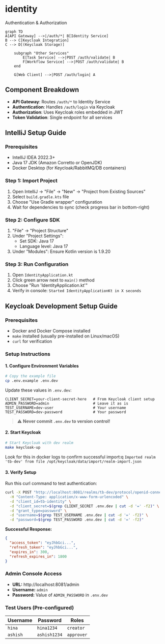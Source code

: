 # identity
Authentication &amp; Authorization

```mermaid
graph TD
A[API Gateway] -->|/auth/*| B[Identity Service]
B --> C[Keycloak Integration]
C --> D[(Keycloak Storage)]

    subgraph "Other Services"
        E[Task Service] -->|POST /auth/validate| B
        F[Workflow Service] -->|POST /auth/validate| B
    end
    
    G[Web Client] -->|POST /auth/login| A
```
## Component Breakdown
- **API Gateway**: Routes `/auth/*` to Identity Service
- **Authentication**: Handles `/auth/login` via Keycloak
- **Authorization**: Uses Keycloak roles embedded in JWT
- **Token Validation**: Single endpoint for all services

## IntelliJ Setup Guide

### Prerequisites
- IntelliJ IDEA 2022.3+
- Java 17 JDK (Amazon Corretto or OpenJDK)
- Docker Desktop (for Keycloak/RabbitMQ/DB containers)

### Step 1: Import Project
1. Open IntelliJ → "File" → "New" → "Project from Existing Sources"
2. Select `build.gradle.kts` file
3. Choose "Use Gradle wrapper" configuration
4. Wait for dependencies to sync (check progress bar in bottom-right)

### Step 2: Configure SDK
1. "File" → "Project Structure"
2. Under "Project Settings":
    - Set SDK: Java 17
    - Language level: Java 17
3. Under "Modules": Ensure Kotlin version is 1.9.20

### Step 3: Run Configuration
1. Open `IdentityApplication.kt`
2. Click green arrow next to `main()` method
3. Choose "Run 'IdentityApplication.kt'"
4. Verify in console: `Started IdentityApplicationKt in X seconds`


## Keycloak Development Setup Guide

### Prerequisites
- Docker and Docker Compose installed
- `make` installed (usually pre-installed on Linux/macOS)
- `curl` for verification

### Setup Instructions

#### 1. Configure Environment Variables
```bash
# Copy the example file
cp .env.example .env.dev
```

Update these values in `.env.dev`:
```
CLIENT_SECRET=your-client-secret-here   # From Keycloak client setup
ADMIN_PASSWORD=admin                    # Leave it as is
TEST_USERNAME=dev-user                  # Your username
TEST_PASSWORD=dev-password              # Your password
```

> ⚠️ **Never commit `.env.dev` to version control!**

#### 2. Start Keycloak
```bash
# Start Keycloak with dev realm
make keycloak-up
```

Look for this in docker logs to confirm successful import:q
`Imported realm 'tb-dev' from file /opt/keycloak/data/import/realm-import.json`

#### 3. Verify Setup
Run this curl command to test authentication:
```bash
curl -X POST "http://localhost:8081/realms/tb-dev/protocol/openid-connect/token" \
  -H "Content-Type: application/x-www-form-urlencoded" \
  -d "client_id=tb-identity" \
  -d "client_secret=$(grep CLIENT_SECRET .env.dev | cut -d '=' -f2)" \
  -d "grant_type=password" \
  -d "username=$(grep TEST_USERNAME .env.dev | cut -d '=' -f2)" \
  -d "password=$(grep TEST_PASSWORD .env.dev | cut -d '=' -f2)"
```

**Successful Response:**
```json
{
  "access_token": "eyJhbGci...",
  "refresh_token": "eyJhbGci...",
  "expires_in": 300,
  "refresh_expires_in": 1800
}
```

### Admin Console Access
- **URL:** http://localhost:8081/admin
- **Username:** `admin`
- **Password:** Value of `ADMIN_PASSWORD` in `.env.dev`

### Test Users (Pre-configured)
| Username | Password     | Roles      |
|----------|--------------|------------|
| `hina`   | `hina1234`   | `creator`  |
| `ashish` | `ashish1234` | `approver` |
